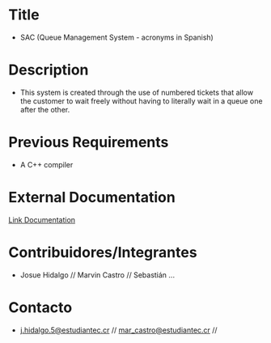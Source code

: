 # Title # 
- SAC (Queue Management System - acronyms in Spanish)

# Description #
- This system is created through the use of numbered tickets that allow the customer to wait freely without having to literally wait in a queue one after the other.
 
# Previous Requirements #
- A C++ compiler

# External Documentation #
[Link Documentation](https://drive.google.com/drive/folders/1DubDwuWA3XmyeDXJ5gcQBNAIwk_ApJRm?usp=sharing)

# Contribuidores/Integrantes #
- Josue Hidalgo // Marvin Castro // Sebastián ...

# Contacto #
- j.hidalgo.5@estudiantec.cr // mar_castro@estudiantec.cr // 
